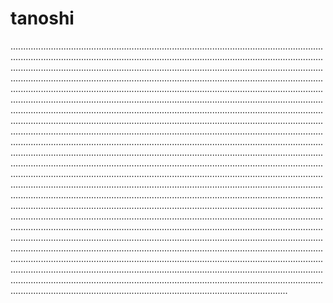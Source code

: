 # tanoshi
..................................................................................................................................................................................................................................................................................................................................................................................................................................................................................................................................................................................................................................................................................................................................................................................................................................................................................................................................................................................................................................................................................................................................................................................................................................................................................................................................................................................................................................................................................................................................................................................................................................................................................................................................................................................................................................................................................................................................................................................................................................................................................................................................................................................................................................................................................................................................................................................................................................................................................................................................................................................................................................................................................................................................................................................................................................................................................................................................................................................................................................................................................
